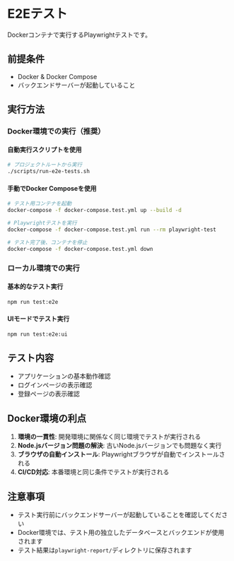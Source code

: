 # E2Eテスト

Dockerコンテナで実行するPlaywrightテストです。

## 前提条件

- Docker & Docker Compose
- バックエンドサーバーが起動していること

## 実行方法

### Docker環境での実行（推奨）

#### 自動実行スクリプトを使用
```bash
# プロジェクトルートから実行
./scripts/run-e2e-tests.sh
```

#### 手動でDocker Composeを使用
```bash
# テスト用コンテナを起動
docker-compose -f docker-compose.test.yml up --build -d

# Playwrightテストを実行
docker-compose -f docker-compose.test.yml run --rm playwright-test

# テスト完了後、コンテナを停止
docker-compose -f docker-compose.test.yml down
```

### ローカル環境での実行

#### 基本的なテスト実行
```bash
npm run test:e2e
```

#### UIモードでテスト実行
```bash
npm run test:e2e:ui
```

## テスト内容

- アプリケーションの基本動作確認
- ログインページの表示確認
- 登録ページの表示確認

## Docker環境の利点

1. **環境の一貫性**: 開発環境に関係なく同じ環境でテストが実行される
2. **Node.jsバージョン問題の解決**: 古いNode.jsバージョンでも問題なく実行
3. **ブラウザの自動インストール**: Playwrightブラウザが自動でインストールされる
4. **CI/CD対応**: 本番環境と同じ条件でテストが実行される

## 注意事項

- テスト実行前にバックエンドサーバーが起動していることを確認してください
- Docker環境では、テスト用の独立したデータベースとバックエンドが使用されます
- テスト結果は`playwright-report/`ディレクトリに保存されます
